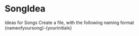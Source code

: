 # SongIdea
Ideas for Songs
Create a file, with the following naming format {nameofyoursong}-{yourinitials}
